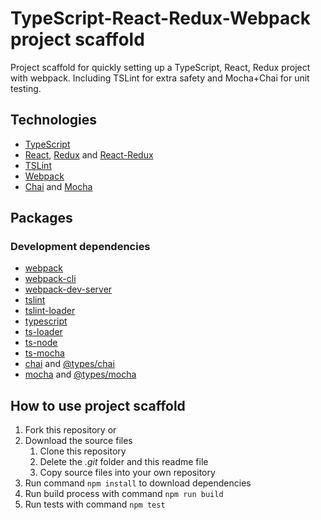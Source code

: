# TypeScript-React-Redux-Webpack project scaffold
Project scaffold for quickly setting up a TypeScript, React, Redux project with webpack. Including TSLint for extra safety and Mocha+Chai for unit testing.

## Technologies
- [TypeScript](https://www.typescriptlang.org/)
- [React](https://reactjs.org/), [Redux](https://redux.js.org/) and [React-Redux](https://react-redux.js.org/)
- [TSLint](https://palantir.github.io/tslint/)
- [Webpack](https://webpack.js.org/)
- [Chai](https://www.chaijs.com/) and [Mocha](https://mochajs.org/)

## Packages
### Development dependencies
- [webpack](https://www.npmjs.com/package/webpack)
- [webpack-cli](https://www.npmjs.com/package/webpack-cli)
- [webpack-dev-server](https://www.npmjs.com/package/webpack-dev-server)
- [tslint](https://www.npmjs.com/package/tslint)
- [tslint-loader](https://www.npmjs.com/package/tslint-loader)
- [typescript](https://www.npmjs.com/package/typescript)
- [ts-loader](https://www.npmjs.com/package/ts-loader)
- [ts-node](https://www.npmjs.com/package/ts-node)
- [ts-mocha](https://www.npmjs.com/package/ts-mocha)
- [chai](https://www.npmjs.com/package/chai) and [@types/chai](https://www.npmjs.com/package/@types/chai)
- [mocha](https://www.npmjs.com/package/mocha) and [@types/mocha](https://www.npmjs.com/package/@types/mocha)

## How to use project scaffold
1. Fork this repository or
1. Download the source files
    1. Clone this repository
    1. Delete the *.git* folder and this readme file
    1. Copy source files into your own repository
1. Run command `npm install` to download dependencies
1. Run build process with command `npm run build`
1. Run tests with command `npm test`
